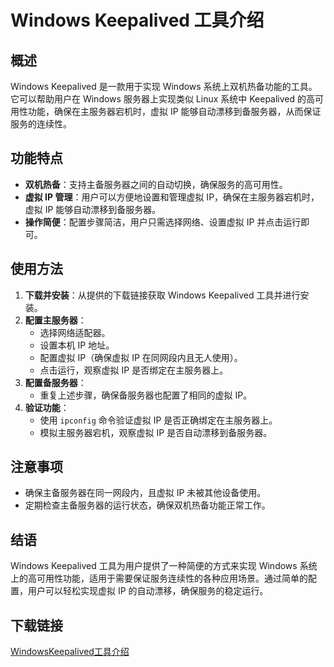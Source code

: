 # Windows Keepalived 工具介绍

## 概述
Windows Keepalived 是一款用于实现 Windows 系统上双机热备功能的工具。它可以帮助用户在 Windows 服务器上实现类似 Linux 系统中 Keepalived 的高可用性功能，确保在主服务器宕机时，虚拟 IP 能够自动漂移到备服务器，从而保证服务的连续性。

## 功能特点
- **双机热备**：支持主备服务器之间的自动切换，确保服务的高可用性。
- **虚拟 IP 管理**：用户可以方便地设置和管理虚拟 IP，确保在主服务器宕机时，虚拟 IP 能够自动漂移到备服务器。
- **操作简便**：配置步骤简洁，用户只需选择网络、设置虚拟 IP 并点击运行即可。

## 使用方法
1. **下载并安装**：从提供的下载链接获取 Windows Keepalived 工具并进行安装。
2. **配置主服务器**：
   - 选择网络适配器。
   - 设置本机 IP 地址。
   - 配置虚拟 IP（确保虚拟 IP 在同网段内且无人使用）。
   - 点击运行，观察虚拟 IP 是否绑定在主服务器上。
3. **配置备服务器**：
   - 重复上述步骤，确保备服务器也配置了相同的虚拟 IP。
4. **验证功能**：
   - 使用 `ipconfig` 命令验证虚拟 IP 是否正确绑定在主服务器上。
   - 模拟主服务器宕机，观察虚拟 IP 是否自动漂移到备服务器。

## 注意事项
- 确保主备服务器在同一网段内，且虚拟 IP 未被其他设备使用。
- 定期检查主备服务器的运行状态，确保双机热备功能正常工作。

## 结语
Windows Keepalived 工具为用户提供了一种简便的方式来实现 Windows 系统上的高可用性功能，适用于需要保证服务连续性的各种应用场景。通过简单的配置，用户可以轻松实现虚拟 IP 的自动漂移，确保服务的稳定运行。

## 下载链接

[WindowsKeepalived工具介绍](https://pan.quark.cn/s/ac73722f15ba)